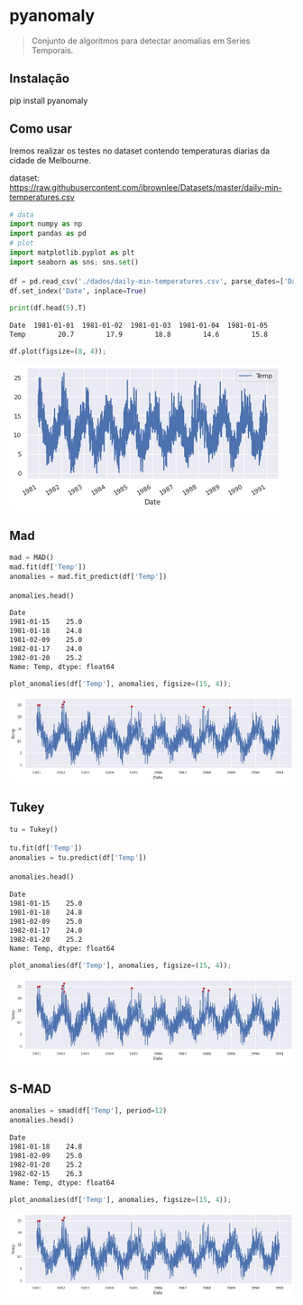 # pyanomaly
> Conjunto de algoritmos para detectar anomalias em Series Temporais.


## Instalação

pip install pyanomaly

## Como usar

Iremos realizar os testes no dataset contendo temperaturas diarias da cidade de Melbourne.

dataset: https://raw.githubusercontent.com/jbrownlee/Datasets/master/daily-min-temperatures.csv

```python
# data
import numpy as np
import pandas as pd
# plot
import matplotlib.pyplot as plt
import seaborn as sns; sns.set()

df = pd.read_csv('./dados/daily-min-temperatures.csv', parse_dates=['Date'])
df.set_index('Date', inplace=True)
```

```python
print(df.head(5).T)
```

    Date  1981-01-01  1981-01-02  1981-01-03  1981-01-04  1981-01-05
    Temp        20.7        17.9        18.8        14.6        15.8


```python
df.plot(figsize=(8, 4));
```


![png](docs/images/output_6_0.png)


## Mad

```python
mad = MAD()
mad.fit(df['Temp'])
anomalies = mad.fit_predict(df['Temp'])

anomalies.head()
```




    Date
    1981-01-15    25.0
    1981-01-18    24.8
    1981-02-09    25.0
    1982-01-17    24.0
    1982-01-20    25.2
    Name: Temp, dtype: float64



```python
plot_anomalies(df['Temp'], anomalies, figsize=(15, 4));
```


![png](docs/images/output_9_0.png)


## Tukey

```python
tu = Tukey()

tu.fit(df['Temp'])
anomalies = tu.predict(df['Temp'])

anomalies.head()
```




    Date
    1981-01-15    25.0
    1981-01-18    24.8
    1981-02-09    25.0
    1982-01-17    24.0
    1982-01-20    25.2
    Name: Temp, dtype: float64



```python
plot_anomalies(df['Temp'], anomalies, figsize=(15, 4));
```


![png](docs/images/output_12_0.png)


## S-MAD

```python
anomalies = smad(df['Temp'], period=12)
anomalies.head()
```




    Date
    1981-01-18    24.8
    1981-02-09    25.0
    1982-01-20    25.2
    1982-02-15    26.3
    Name: Temp, dtype: float64



```python
plot_anomalies(df['Temp'], anomalies, figsize=(15, 4));
```


![png](docs/images/output_15_0.png)


